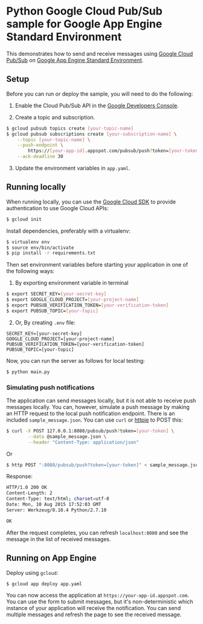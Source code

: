 # Python Google Cloud Pub/Sub sample for Google App Engine Standard Environment

<!--
[![Open in Cloud Shell][shell_img]][shell_link]

[shell_img]: http://gstatic.com/cloudssh/images/open-btn.png
[shell_link]: https://console.cloud.google.com/cloudshell/open?git_repo=https://github.com/GoogleCloudPlatform/python-docs-samples&page=editor&open_in_editor=appengine/standard/pubsub/README.md
 -->

This demonstrates how to send and receive messages using [Google Cloud Pub/Sub](https://cloud.google.com/pubsub) on [Google App Engine Standard Environment](https://cloud.google.com/appengine/docs/standard/).

## Setup

Before you can run or deploy the sample, you will need to do the following:

1. Enable the Cloud Pub/Sub API in the [Google Developers Console](https://console.developers.google.com/project/_/apiui/apiview/pubsub/overview).

2. Create a topic and subscription.
```bash
$ gcloud pubsub topics create [your-topic-name]
$ gcloud pubsub subscriptions create [your-subscription-name] \
    --topic [your-topic-name] \
    --push-endpoint \
        https://[your-app-id].appspot.com/pubsub/push?token=[your-token] \
    --ack-deadline 30
```

3. Update the environment variables in ``app.yaml``.

## Running locally

<!-- Refer to the [top-level README](../README.md) for instructions on running and deploying. -->

When running locally, you can use the [Google Cloud SDK](https://cloud.google.com/sdk) to provide authentication to use Google Cloud APIs:

```bash
$ gcloud init
```

Install dependencies, preferably with a virtualenv:

```bash
$ virtualenv env
$ source env/bin/activate
$ pip install -r requirements.txt
```

Then set environment variables before starting your application in one of the following ways:

1. By exporting environment variable in terminal
```bash
$ export SECRET_KEY=[your-secret-key]
$ export GOOGLE_CLOUD_PROJECT=[your-project-name]
$ export PUBSUB_VERIFICATION_TOKEN=[your-verification-token]
$ export PUBSUB_TOPIC=[your-topic]
```
2. Or, By creating `.env` file:
```
SECRET_KEY=[your-secret-key]
GOOGLE_CLOUD_PROJECT=[your-project-name]
PUBSUB_VERIFICATION_TOKEN=[your-verification-token]
PUBSUB_TOPIC=[your-topic]
```

Now, you can run the server as follows for local testing:
```bash
$ python main.py
```

### Simulating push notifications

The application can send messages locally, but it is not able to receive push messages locally. You can, however, simulate a push message by making an HTTP request to the local push notification endpoint. There is an included ``sample_message.json``. You can use
``curl`` or [httpie](https://github.com/jkbrzt/httpie) to POST this:

```bash
$ curl -X POST 127.0.0.1:8080/pubsub/push?token=[your-token] \
        --data @sample_message.json \
        --header "Content-Type: application/json"
```

Or
```bash
$ http POST ":8080/pubsub/push?token=[your-token]" < sample_message.json
```

Response:
```bash
HTTP/1.0 200 OK
Content-Length: 2
Content-Type: text/html; charset=utf-8
Date: Mon, 10 Aug 2015 17:52:03 GMT
Server: Werkzeug/0.10.4 Python/2.7.10

OK
```

After the request completes, you can refresh ``localhost:8080`` and see the message in the list of received messages.

## Running on App Engine

Deploy using `gcloud`:
```bash
$ gcloud app deploy app.yaml
```

You can now access the application at `https://your-app-id.appspot.com`. You can use the form to submit messages, but it's non-deterministic which instance of your application will receive the notification. You can send multiple messages and refresh the page to see the received message.
